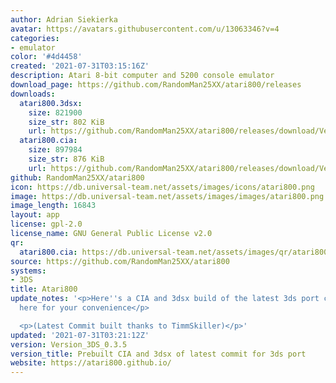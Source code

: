 ```yaml
---
author: Adrian Siekierka
avatar: https://avatars.githubusercontent.com/u/13063346?v=4
categories:
- emulator
color: '#4d4458'
created: '2021-07-31T03:15:16Z'
description: Atari 8-bit computer and 5200 console emulator
download_page: https://github.com/RandomMan25XX/atari800/releases
downloads:
  atari800.3dsx:
    size: 821900
    size_str: 802 KiB
    url: https://github.com/RandomMan25XX/atari800/releases/download/Version_3DS_0.3.5/atari800.3dsx
  atari800.cia:
    size: 897984
    size_str: 876 KiB
    url: https://github.com/RandomMan25XX/atari800/releases/download/Version_3DS_0.3.5/atari800.cia
github: RandomMan25XX/atari800
icon: https://db.universal-team.net/assets/images/icons/atari800.png
image: https://db.universal-team.net/assets/images/images/atari800.png
image_length: 16843
layout: app
license: gpl-2.0
license_name: GNU General Public License v2.0
qr:
  atari800.cia: https://db.universal-team.net/assets/images/qr/atari800.cia.png
source: https://github.com/RandomMan25XX/atari800
systems:
- 3DS
title: Atari800
update_notes: '<p>Here''s a CIA and 3dsx build of the latest 3ds port commit uploaded
  here for your convenience</p>

  <p>(Latest Commit built thanks to TimmSkiller)</p>'
updated: '2021-07-31T03:21:12Z'
version: Version_3DS_0.3.5
version_title: Prebuilt CIA and 3dsx of latest commit for 3ds port
website: https://atari800.github.io/
---
```

